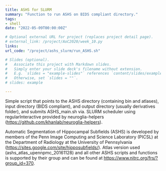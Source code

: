 ```yaml
---
title: ASHS for SLURM
summary: "Function to run ASHS on BIDS compliant directory."
tags:
- shell
date: "2022-05-09T00:00:00Z"

# Optional external URL for project (replaces project detail page).
# external_link: /project/AoC2020/week_10.py
links:
url_code: "/project/ashs_slurm/run_ASHS.sh"

# Slides (optional).
#   Associate this project with Markdown slides.
#   Simply enter your slide deck's filename without extension.
#   E.g. `slides = "example-slides"` references `content/slides/example-slides.md`.
#   Otherwise, set `slides = ""`.
# slides: example

---
```


Simple script that points to the ASHS directory (containing bin and atlases), input directory (BIDS compliant), and output directory (usually derivatives folder), and submits ASHS_main.sh via. SLURM scheduler using regularInteractive provided by neuroglia-helpers (https://github.com/khanlab/neuroglia-helpers). 

Automatic Segmentation of Hippocampal Subfields (ASHS) is developed by members of the Penn Image Computing and Science Laboratory (PICSL) at the Department of Radiology at the University of Pennsylvania (https://sites.google.com/site/hipposubfields/). Atlas version used (ashs_atlas_upennpmc_20161128) and all other ASHS scripts and functions is supported by their group and can be found at https://www.nitrc.org/frs/?group_id=370.
